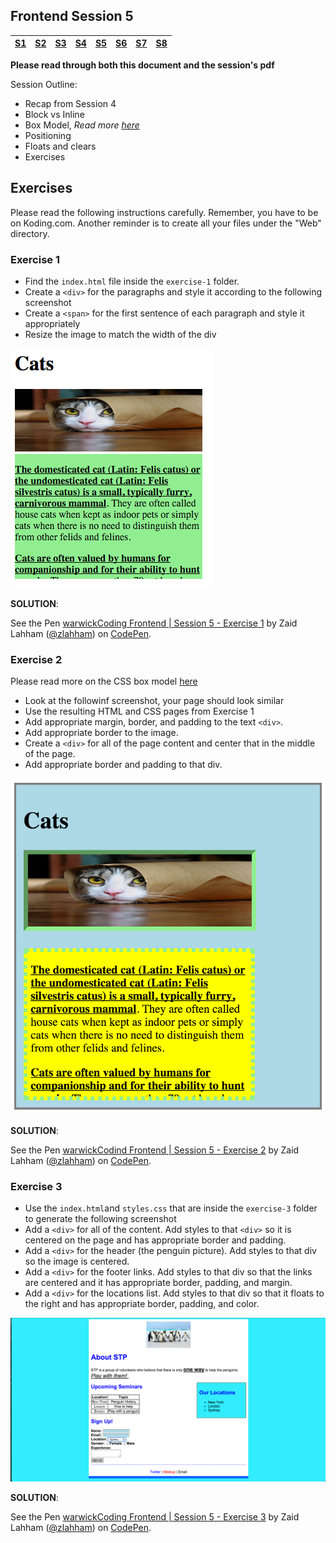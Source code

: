 ## Frontend Session 5

| [S1 ](../session_1/README.md) | [S2  ](../session_2/README.md) |[S3  ](../session_3/README.md) |[S4  ](../session_4/README.md) |[S5  ](../session_5/README.md) |[S6  ](../session_6/README.md) |[S7  ](../session_7/README.md) |[S8  ](../session_6/README.md)|
|-------------------------------|--------------------------------|-------------------------------|-------------------------------|-------------------------------|-------------------------------|-------------------------------|------------------------------|

**Please read through both this document and the session's pdf**

Session Outline:
- Recap from Session 4
- Block vs Inline
- Box Model, *Read more [here](https://developer.mozilla.org/en/docs/Web/CSS/border-style)*
- Positioning
- Floats and clears
- Exercises

Exercises
---------

Please read the following instructions carefully. Remember, you have to be on Koding.com.
Another reminder is to create all your files under the "Web" directory.

### Exercise 1

- Find the `index.html` file inside the `exercise-1` folder.
- Create a `<div>` for the paragraphs and style it according to the following screenshot
- Create a `<span>` for the first sentence of each paragraph and style it appropriately
- Resize the image to match the width of the div

![screenshot](../images/session_5/frontend_session_5-1.png)

**SOLUTION**:
<p data-height="268" data-theme-id="0" data-slug-hash="GoVQja" data-default-tab="result" data-user="zlahham" data-preview="true" class='codepen'>See the Pen <a href='http://codepen.io/zlahham/pen/GoVQja/'>warwickCoding Frontend | Session 5 - Exercise 1</a> by Zaid Lahham (<a href='http://codepen.io/zlahham'>@zlahham</a>) on <a href='http://codepen.io'>CodePen</a>.</p>
<script async src="//assets.codepen.io/assets/embed/ei.js"></script>

### Exercise 2
Please read more on the CSS box model [here](https://developer.mozilla.org/en-US/docs/Web/CSS/CSS_Box_Model/Introduction_to_the_CSS_box_model)

- Look at the followinf screenshot, your page should look similar
- Use the resulting HTML and CSS pages from Exercise 1
- Add appropriate margin, border, and padding to the text `<div>`.
- Add appropriate border to the image.
- Create a `<div>` for all of the page content and center that in the middle of the page.
- Add appropriate border and padding to that div.

![screenshot](../images/session_5/frontend_session_5-2.png)

**SOLUTION**:
<p data-height="268" data-theme-id="0" data-slug-hash="XXvoMm" data-default-tab="result" data-user="zlahham" data-preview="true" class='codepen'>See the Pen <a href='http://codepen.io/zlahham/pen/XXvoMm/'>warwickCodind Frontend | Session 5 - Exercise 2</a> by Zaid Lahham (<a href='http://codepen.io/zlahham'>@zlahham</a>) on <a href='http://codepen.io'>CodePen</a>.</p>
<script async src="//assets.codepen.io/assets/embed/ei.js"></script>

### Exercise 3
- Use the `index.html`and `styles.css` that are inside the `exercise-3` folder to generate the following screenshot
- Add a `<div>` for all of the content. Add styles to that `<div>` so it is centered on the page and has appropriate border and padding.
- Add a `<div>` for the header (the penguin picture). Add styles to that div so the image is centered.
- Add a `<div>` for the footer links. Add styles to that div so that the links are centered and it has appropriate border, padding, and margin.
- Add a `<div>` for the locations list. Add styles to that div so that it floats to the right and has appropriate border, padding, and color.

![screenshot](../images/session_5/frontend_session_5-3.png)

**SOLUTION**:

<p data-height="268" data-theme-id="0" data-slug-hash="YwmBoK" data-default-tab="result" data-user="zlahham" data-preview="true" class='codepen'>See the Pen <a href='http://codepen.io/zlahham/pen/YwmBoK/'>warwickCoding Frontend | Session 5 - Exercise 3</a> by Zaid Lahham (<a href='http://codepen.io/zlahham'>@zlahham</a>) on <a href='http://codepen.io'>CodePen</a>.</p>
<script async src="//assets.codepen.io/assets/embed/ei.js"></script>
